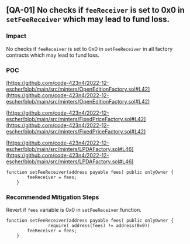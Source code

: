 ## [QA-01] No checks if `feeReceiver` is set to 0x0 in `setFeeReceiver` which may lead to fund loss.

### Impact

No checks if `feeReceiver` is set to 0x0 in `setFeeReceiver`  in all factory contracts which may lead to fund loss.

### POC

[https://github.com/code-423n4/2022-12-escher/blob/main/src/minters/OpenEditionFactory.sol#L42](https://github.com/code-423n4/2022-12-escher/blob/main/src/minters/OpenEditionFactory.sol#L42)

[https://github.com/code-423n4/2022-12-escher/blob/main/src/minters/FixedPriceFactory.sol#L42](https://github.com/code-423n4/2022-12-escher/blob/main/src/minters/FixedPriceFactory.sol#L42)

[https://github.com/code-423n4/2022-12-escher/blob/main/src/minters/LPDAFactory.sol#L46](https://github.com/code-423n4/2022-12-escher/blob/main/src/minters/LPDAFactory.sol#L46)

```solidity
function setFeeReceiver(address payable fees) public onlyOwner {
        feeReceiver = fees;
    }
```

### Recommended Mitigation Steps

Revert if `fees` variable is 0x0 in `setFeeReceiver` function.

```solidity
function setFeeReceiver(address payable fees) public onlyOwner {
				require( address(fees) != address(0x0))
        feeReceiver = fees;
    }
```